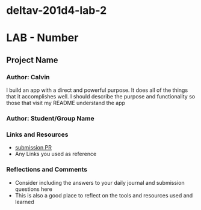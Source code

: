 # deltav-201d4-lab-2
<h1 id="lab---number">LAB - Number</h1>

<h2 id="project-name">Project Name</h2>

<h3 id="author-studentgroup-name">Author: Calvin</h3>

<p>I build an app with a direct and powerful purpose. It does all of the things that it accomplishes well. I should describe the purpose and functionality so those that visit my README understand the app</p>

<h3 id="author-studentgroup-name">Author: Student/Group Name</h3>

<h3 id="links-and-resources">Links and Resources</h3>
<ul>
  <li><a href="http://xyz.com">submission PR</a></li>
  <li>Any Links you used as reference</li>
</ul>

<h3 id="reflections-and-comments">Reflections and Comments</h3>
<ul>
  <li>Consider including the answers to your daily journal and submission questions here</li>
  <li>This is also a good place to reflect on the tools and resources used and learned</li>
</ul>
